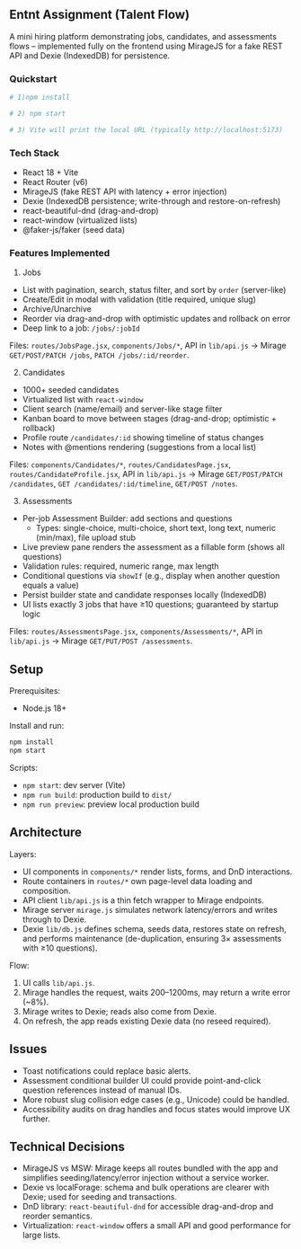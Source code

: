 ## Entnt Assignment (Talent Flow)

A mini hiring platform demonstrating jobs, candidates, and assessments flows – implemented fully on the frontend using MirageJS for a fake REST API and Dexie (IndexedDB) for persistence.

### Quickstart

```bash
# 1)npm install

# 2) npm start

# 3) Vite will print the local URL (typically http://localhost:5173)
```

### Tech Stack
- React 18 + Vite
- React Router (v6)
- MirageJS (fake REST API with latency + error injection)
- Dexie (IndexedDB persistence; write-through and restore-on-refresh)
- react-beautiful-dnd (drag-and-drop)
- react-window (virtualized lists)
- @faker-js/faker (seed data)


### Features Implemented

1) Jobs
- List with pagination, search, status filter, and sort by `order` (server-like)
- Create/Edit in modal with validation (title required, unique slug)
- Archive/Unarchive
- Reorder via drag-and-drop with optimistic updates and rollback on error
- Deep link to a job: `/jobs/:jobId`

Files: `routes/JobsPage.jsx`, `components/Jobs/*`, API in `lib/api.js` → Mirage `GET/POST/PATCH /jobs`, `PATCH /jobs/:id/reorder`.

2) Candidates
- 1000+ seeded candidates
- Virtualized list with `react-window`
- Client search (name/email) and server-like stage filter
- Kanban board to move between stages (drag-and-drop; optimistic + rollback)
- Profile route `/candidates/:id` showing timeline of status changes
- Notes with @mentions rendering (suggestions from a local list)

Files: `components/Candidates/*`, `routes/CandidatesPage.jsx`, `routes/CandidateProfile.jsx`, API in `lib/api.js` → Mirage `GET/POST/PATCH /candidates`, `GET /candidates/:id/timeline`, `GET/POST /notes`.

3) Assessments
- Per-job Assessment Builder: add sections and questions
  - Types: single-choice, multi-choice, short text, long text, numeric (min/max), file upload stub
- Live preview pane renders the assessment as a fillable form (shows all questions)
- Validation rules: required, numeric range, max length
- Conditional questions via `showIf` (e.g., display when another question equals a value)
- Persist builder state and candidate responses locally (IndexedDB)
- UI lists exactly 3 jobs that have ≥10 questions; guaranteed by startup logic

Files: `routes/AssessmentsPage.jsx`, `components/Assessments/*`, API in `lib/api.js` → Mirage `GET/PUT/POST /assessments`.


## Setup

Prerequisites:
- Node.js 18+

Install and run:
```bash
npm install
npm start
```

Scripts:
- `npm start`: dev server (Vite)
- `npm run build`: production build to `dist/`
- `npm run preview`: preview local production build


## Architecture

Layers:
- UI components in `components/*` render lists, forms, and DnD interactions.
- Route containers in `routes/*` own page-level data loading and composition.
- API client `lib/api.js` is a thin fetch wrapper to Mirage endpoints.
- Mirage server `mirage.js` simulates network latency/errors and writes through to Dexie.
- Dexie `lib/db.js` defines schema, seeds data, restores state on refresh, and performs maintenance (de-duplication, ensuring 3× assessments with ≥10 questions).

Flow:
1. UI calls `lib/api.js`.
2. Mirage handles the request, waits 200–1200ms, may return a write error (~8%).
3. Mirage writes to Dexie; reads also come from Dexie.
4. On refresh, the app reads existing Dexie data (no reseed required).

## Issues
- Toast notifications could replace basic alerts.
- Assessment conditional builder UI could provide point-and-click question references instead of manual IDs.
- More robust slug collision edge cases (e.g., Unicode) could be handled.
- Accessibility audits on drag handles and focus states would improve UX further.


## Technical Decisions
- MirageJS vs MSW: Mirage keeps all routes bundled with the app and simplifies seeding/latency/error injection without a service worker.
- Dexie vs localForage: schema and bulk operations are clearer with Dexie; used for seeding and transactions.
- DnD library: `react-beautiful-dnd` for accessible drag-and-drop and reorder semantics.
- Virtualization: `react-window` offers a small API and good performance for large lists.




